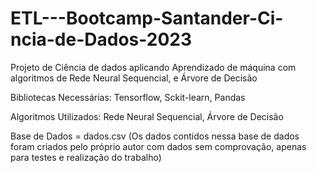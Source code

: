 # ETL---Bootcamp-Santander-Ci-ncia-de-Dados-2023

Projeto de Ciência de dados aplicando Aprendizado de máquina com algoritmos de Rede Neural Sequencial, e Árvore de Decisão


Bibliotecas Necessárias: Tensorflow, Sckit-learn, Pandas

Algoritmos Utilizados: Rede Neural Sequencial, Árvore de Decisão

Base de Dados = dados.csv (Os dados contidos nessa base de dados foram criados pelo próprio autor com dados sem comprovação, apenas para testes e realização do trabalho)


